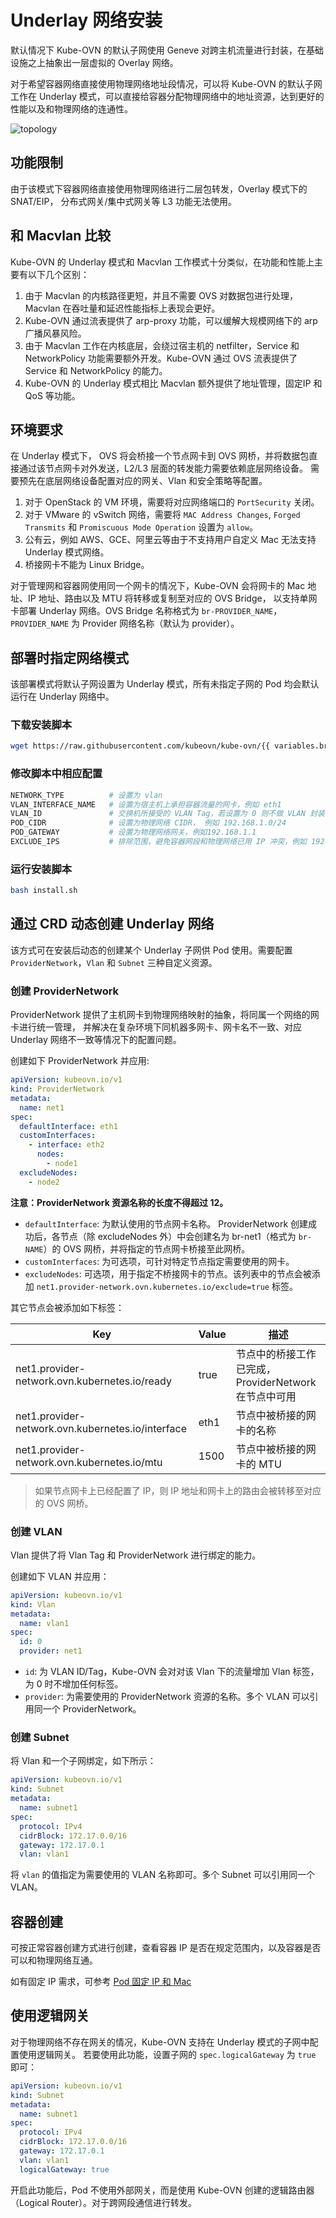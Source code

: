 # Underlay 网络安装

默认情况下 Kube-OVN 的默认子网使用 Geneve 对跨主机流量进行封装，在基础设施之上抽象出一层虚拟的 Overlay 网络。

对于希望容器网络直接使用物理网络地址段情况，可以将 Kube-OVN 的默认子网工作在 Underlay 模式，可以直接给容器分配物理网络中的地址资源，达到更好的性能以及和物理网络的连通性。

![topology](../static/vlan-topology.png)

## 功能限制

由于该模式下容器网络直接使用物理网络进行二层包转发，Overlay 模式下的 SNAT/EIP， 分布式网关/集中式网关等 L3 功能无法使用。

## 和 Macvlan 比较

Kube-OVN 的 Underlay 模式和 Macvlan 工作模式十分类似，在功能和性能上主要有以下几个区别：

1. 由于 Macvlan 的内核路径更短，并且不需要 OVS 对数据包进行处理，Macvlan 在吞吐量和延迟性能指标上表现会更好。
2. Kube-OVN 通过流表提供了 arp-proxy 功能，可以缓解大规模网络下的 arp 广播风暴风险。
3. 由于 Macvlan 工作在内核底层，会绕过宿主机的 netfilter，Service 和 NetworkPolicy 功能需要额外开发。Kube-OVN 通过 OVS 流表提供了 Service 和 NetworkPolicy 的能力。
4. Kube-OVN 的 Underlay 模式相比 Macvlan 额外提供了地址管理，固定IP 和 QoS 等功能。

## 环境要求

在 Underlay 模式下， OVS 将会桥接一个节点网卡到 OVS 网桥，并将数据包直接通过该节点网卡对外发送，L2/L3 层面的转发能力需要依赖底层网络设备。
需要预先在底层网络设备配置对应的网关、Vlan 和安全策略等配置。

1. 对于 OpenStack 的 VM 环境，需要将对应网络端口的 `PortSecurity` 关闭。
2. 对于 VMware 的 vSwitch 网络，需要将 `MAC Address Changes`, `Forged Transmits` 和 `Promiscuous Mode Operation` 设置为 `allow`。
3. 公有云，例如 AWS、GCE、阿里云等由于不支持用户自定义 Mac 无法支持 Underlay 模式网络。
4. 桥接网卡不能为 Linux Bridge。

对于管理网和容器网使用同一个网卡的情况下，Kube-OVN 会将网卡的 Mac 地址、IP 地址、路由以及 MTU 将转移或复制至对应的 OVS Bridge，
以支持单网卡部署 Underlay 网络。OVS Bridge 名称格式为 `br-PROVIDER_NAME`，`PROVIDER_NAME` 为 Provider 网络名称（默认为 provider）。

## 部署时指定网络模式

该部署模式将默认子网设置为 Underlay 模式，所有未指定子网的 Pod 均会默认运行在 Underlay 网络中。

### 下载安装脚本

```bash
wget https://raw.githubusercontent.com/kubeovn/kube-ovn/{{ variables.branch }}/dist/images/install.sh
```

### 修改脚本中相应配置
```bash
NETWORK_TYPE          # 设置为 vlan
VLAN_INTERFACE_NAME   # 设置为宿主机上承担容器流量的网卡，例如 eth1
VLAN_ID               # 交换机所接受的 VLAN Tag，若设置为 0 则不做 VLAN 封装
POD_CIDR              # 设置为物理网络 CIDR， 例如 192.168.1.0/24
POD_GATEWAY           # 设置为物理网络网关，例如192.168.1.1
EXCLUDE_IPS           # 排除范围，避免容器网段和物理网络已用 IP 冲突，例如 192.168.1.1..192.168.1.100
```

### 运行安装脚本

```bash
bash install.sh
```

## 通过 CRD 动态创建 Underlay 网络

该方式可在安装后动态的创建某个 Underlay 子网供 Pod 使用。需要配置 `ProviderNetwork`，`Vlan` 和 `Subnet` 三种自定义资源。

### 创建 ProviderNetwork

ProviderNetwork 提供了主机网卡到物理网络映射的抽象，将同属一个网络的网卡进行统一管理，
并解决在复杂环境下同机器多网卡、网卡名不一致、对应 Underlay 网络不一致等情况下的配置问题。

创建如下 ProviderNetwork 并应用:

```yml
apiVersion: kubeovn.io/v1
kind: ProviderNetwork
metadata:
  name: net1
spec:
  defaultInterface: eth1
  customInterfaces:
    - interface: eth2
      nodes:
        - node1
  excludeNodes:
    - node2
```

**注意：ProviderNetwork 资源名称的长度不得超过 12。**

- `defaultInterface`: 为默认使用的节点网卡名称。 ProviderNetwork 创建成功后，各节点（除 excludeNodes 外）中会创建名为 br-net1（格式为 `br-NAME`）的 OVS 网桥，并将指定的节点网卡桥接至此网桥。
- `customInterfaces`: 为可选项，可针对特定节点指定需要使用的网卡。
- `excludeNodes`: 可选项，用于指定不桥接网卡的节点。该列表中的节点会被添加 `net1.provider-network.ovn.kubernetes.io/exclude=true` 标签。

其它节点会被添加如下标签：

| Key                                               | Value | 描述                                                 |
| ------------------------------------------------- | ----- | ---------------------------------------------------- |
| net1.provider-network.ovn.kubernetes.io/ready     | true  | 节点中的桥接工作已完成，ProviderNetwork 在节点中可用 |
| net1.provider-network.ovn.kubernetes.io/interface | eth1  | 节点中被桥接的网卡的名称                             |
| net1.provider-network.ovn.kubernetes.io/mtu       | 1500  | 节点中被桥接的网卡的 MTU                             |

> 如果节点网卡上已经配置了 IP，则 IP 地址和网卡上的路由会被转移至对应的 OVS 网桥。

### 创建 VLAN

Vlan 提供了将 Vlan Tag 和 ProviderNetwork 进行绑定的能力。

创建如下 VLAN 并应用：

```yml
apiVersion: kubeovn.io/v1
kind: Vlan
metadata:
  name: vlan1
spec:
  id: 0
  provider: net1
```

- `id`: 为 VLAN ID/Tag，Kube-OVN 会对对该 Vlan 下的流量增加 Vlan 标签，为 0 时不增加任何标签。
- `provider`: 为需要使用的 ProviderNetwork 资源的名称。多个 VLAN 可以引用同一个 ProviderNetwork。

### 创建 Subnet

将 Vlan 和一个子网绑定，如下所示：

```yaml
apiVersion: kubeovn.io/v1
kind: Subnet
metadata:
  name: subnet1
spec:
  protocol: IPv4
  cidrBlock: 172.17.0.0/16
  gateway: 172.17.0.1
  vlan: vlan1
```

将 `vlan` 的值指定为需要使用的 VLAN 名称即可。多个 Subnet 可以引用同一个 VLAN。

## 容器创建
可按正常容器创建方式进行创建，查看容器 IP 是否在规定范围内，以及容器是否可以和物理网络互通。

如有固定 IP 需求，可参考 [Pod 固定 IP 和 Mac](../guide/static-ip-mac.md)

## 使用逻辑网关

对于物理网络不存在网关的情况，Kube-OVN 支持在 Underlay 模式的子网中配置使用逻辑网关。
若要使用此功能，设置子网的 `spec.logicalGateway` 为 `true` 即可：

```yml
apiVersion: kubeovn.io/v1
kind: Subnet
metadata:
  name: subnet1
spec:
  protocol: IPv4
  cidrBlock: 172.17.0.0/16
  gateway: 172.17.0.1
  vlan: vlan1
  logicalGateway: true
```

开启此功能后，Pod 不使用外部网关，而是使用 Kube-OVN 创建的逻辑路由器（Logical Router）。对于跨网段通信进行转发。
